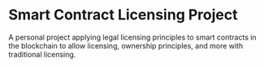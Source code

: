 # Smart Contract Licensing Project
A personal project applying legal licensing principles to smart contracts in the blockchain to allow licensing, ownership principles, and more with traditional licensing.
